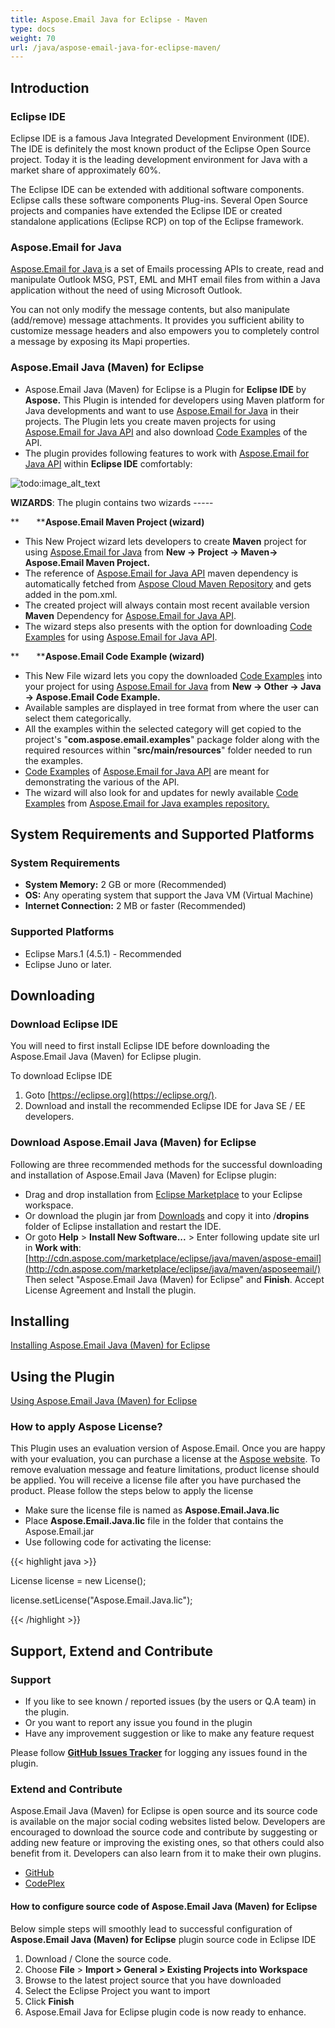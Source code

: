 ```yaml
---
title: Aspose.Email Java for Eclipse - Maven
type: docs
weight: 70
url: /java/aspose-email-java-for-eclipse-maven/
---
```


## **Introduction**
### **Eclipse IDE**
Eclipse IDE is a famous Java Integrated Development Environment (IDE). The IDE is definitely the most known product of the Eclipse Open Source project. Today it is the leading development environment for Java with a market share of approximately 60%.

The Eclipse IDE can be extended with additional software components. Eclipse calls these software components Plug-ins. Several Open Source projects and companies have extended the Eclipse IDE or created standalone applications (Eclipse RCP) on top of the Eclipse framework.
### **Aspose.Email for Java**
[Aspose.Email for Java ](http://www.aspose.com/java/email-component.aspx)is a set of Emails processing APIs to create, read and manipulate Outlook MSG, PST, EML and MHT email files from within a Java application without the need of using Microsoft Outlook.

You can not only modify the message contents, but also manipulate (add/remove) message attachments. It provides you sufficient ability to customize message headers and also empowers you to completely control a message by exposing its Mapi properties.
### **Aspose.Email Java (Maven) for Eclipse**
- Aspose.Email Java (Maven) for Eclipse is a Plugin for **Eclipse IDE** by **Aspose.** This Plugin is intended for developers using Maven platform for Java developments and want to use [Aspose.Email for Java](http://www.aspose.com/java/email-component.aspx) in their projects. The Plugin lets you create maven projects for using [Aspose.Email for Java API](http://www.aspose.com/java/email-component.aspx) and also download [Code Examples](https://github.com/aspose-email/Aspose.Email-for-Java/tree/master/Examples) of the API.
- The plugin provides following features to work with [Aspose.Email for Java API](http://www.aspose.com/java/email-component.aspx) within **Eclipse IDE** comfortably: 

![todo:image_alt_text](http://i.imgur.com/KWKGljg.png)


**WIZARDS**:
The plugin contains two wizards -----

**       ****Aspose.Email Maven Project (wizard)**

- This New Project wizard lets developers to create **Maven** project for using [Aspose.Email for Java](http://www.aspose.com/java/email-component.aspx) from **New -> Project -> Maven-> Aspose.Email Maven Project.**
- The reference of [Aspose.Email for Java API](http://www.aspose.com/java/email-component.aspx) maven dependency is automatically fetched from [Aspose Cloud Maven Repository](http://maven.aspose.com/artifactory/webapp/home.html?0) and gets added in the pom.xml.
- The created project will always contain most recent available version **Maven** Dependency for [Aspose.Email for Java API](http://www.aspose.com/java/email-component.aspx).
- The wizard steps also presents with the option for downloading [Code Examples](https://github.com/aspose-email/Aspose.Email-for-Java/tree/master/Examples) for using [Aspose.Email for Java API](http://www.aspose.com/java/email-component.aspx).

**       ****Aspose.Email Code Example (wizard)**

- This New File wizard lets you copy the downloaded [Code Examples](https://github.com/aspose-email/Aspose.Email-for-Java/tree/master/Examples) into your project for using [Aspose.Email for Java](http://www.aspose.com/java/email-component.aspx) from **New -> Other -> Java -> Aspose.Email Code Example.**
- Available samples are displayed in tree format from where the user can select them categorically.
- All the examples within the selected category will get copied to the project's "**com.aspose.email.examples**" package folder along with the required resources within "**src/main/resources**" folder needed to run the examples.
- [Code Examples](https://github.com/aspose-email/Aspose.Email-for-Java/tree/master/Examples) of [Aspose.Email for Java API](http://www.aspose.com/java/email-component.aspx) are meant for demonstrating the various of the API.
- The wizard will also look for and updates for newly available [Code Examples](https://github.com/aspose-email/Aspose.Email-for-Java/tree/master/Examples) from [Aspose.Email for Java examples repository.](https://github.com/aspose-email/Aspose.Email-for-Java/tree/master/Examples)
## **System Requirements and Supported Platforms**
### **System Requirements**
- **System Memory:** 2 GB or more (Recommended)
- **OS:** Any operating system that support the Java VM (Virtual Machine)
- **Internet Connection:** 2 MB or faster (Recommended)
### **Supported Platforms**
- Eclipse Mars.1 (4.5.1) - Recommended
- Eclipse Juno or later.
## **Downloading**
### **Download Eclipse IDE**
You will need to first install Eclipse IDE before downloading the Aspose.Email Java (Maven) for Eclipse plugin.

To download Eclipse IDE

1. Goto [https://eclipse.org](https://eclipse.org/).
1. Download and install the recommended Eclipse IDE for Java SE / EE developers.
### **Download Aspose.Email Java (Maven) for Eclipse**
Following are three recommended methods for the successful downloading and installation of Aspose.Email Java (Maven) for Eclipse plugin:

- Drag and drop installation from [Eclipse Marketplace](https://marketplace.eclipse.org/content/asposeemail-java-maven-eclipse) to your Eclipse workspace.
- Or download the plugin jar from [Downloads](https://asposeemailjavaeclipse.codeplex.com/releases) and copy it into /**dropins** folder of Eclipse installation and restart the IDE.
- Or goto **Help** > **Install New Software...** > Enter following update site url in **Work with**:
  [http://cdn.aspose.com/marketplace/eclipse/java/maven/aspose-email](http://cdn.aspose.com/marketplace/eclipse/java/maven/asposeemail/)
  Then select "Aspose.Email Java (Maven) for Eclipse" and **Finish**. Accept License Agreement and Install the plugin.
## **Installing**
[Installing Aspose.Email Java (Maven) for Eclipse](/java/installing-and-using-aspose-email-java-for-eclipse-maven/#installing)
## **Using the Plugin**
[Using Aspose.Email Java (Maven) for Eclipse](/java/installing-and-using-aspose-email-java-for-eclipse-maven/#using)
### **How to apply Aspose License?**
This Plugin uses an evaluation version of Aspose.Email. Once you are happy with your evaluation, you can purchase a license at the [Aspose website](http://www.aspose.com/purchase/default.aspx).
To remove evaluation message and feature limitations, product license should be applied. You will receive a license file after you have purchased the product. Please follow the steps below to apply the license

- Make sure the license file is named as **Aspose.Email.Java.lic**
- Place **Aspose.Email.Java.lic** file in the folder that contains the Aspose.Email.jar
- Use following code for activating the license: 

{{< highlight java >}}

 License license = new License();

license.setLicense("Aspose.Email.Java.lic");

{{< /highlight >}}
## **Support, Extend and Contribute**
### **Support**
- If you like to see known / reported issues (by the users or Q.A team) in the plugin.
- Or you want to report any issue you found in the plugin
- Have any improvement suggestion or like to make any feature request

Please follow [**GitHub Issues Tracker**](https://github.com/aspose-email/Aspose.Email-for-Java/issues) for logging any issues found in the plugin.
### **Extend and Contribute**
Aspose.Email Java (Maven) for Eclipse is open source and its source code is available on the major social coding websites listed below. Developers are encouraged to download the source code and contribute by suggesting or adding new feature or improving the existing ones, so that others could also benefit from it. Developers can also learn from it to make their own plugins.

- [GitHub](https://github.com/aspose-email/Aspose.Email-for-Java/tree/master/Plugins/Aspose.Email%20Java%20\(Maven\)%20for%20Eclipse)
- [CodePlex](https://asposeemailjavaeclipse.codeplex.com/)
#### **How to configure source code of Aspose.Email Java (Maven) for Eclipse**
Below simple steps will smoothly lead to successful configuration of **Aspose.Email Java (Maven) for Eclipse** plugin source code in Eclipse IDE

1. Download / Clone the source code.
1. Choose **File** > **Import > General > Existing Projects into Workspace**
1. Browse to the latest project source that you have downloaded
1. Select the Eclipse Project you want to import
1. Click **Finish**
1. Aspose.Email Java for Eclipse plugin code is now ready to enhance.
